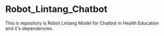# Robot_Lintang_Chatbot
 This is repository is Robot Lintang Model for Chatbot in Health Education and it's dependencies.
